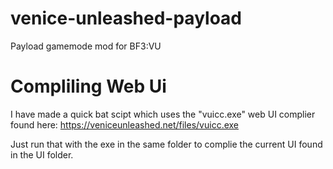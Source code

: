 # venice-unleashed-payload
Payload gamemode mod for BF3:VU


# Compliling Web Ui

I have made a quick bat scipt which uses the "vuicc.exe" web UI complier found here: https://veniceunleashed.net/files/vuicc.exe

Just run that with the exe in the same folder to complie the current UI found in the UI folder.